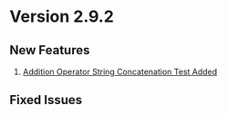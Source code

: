# Version 2.9.2 


##  New Features

1. [Addition Operator String Concatenation Test Added](https://github.com/vishalz/hello-js/issues/5)


## Fixed Issues

 


